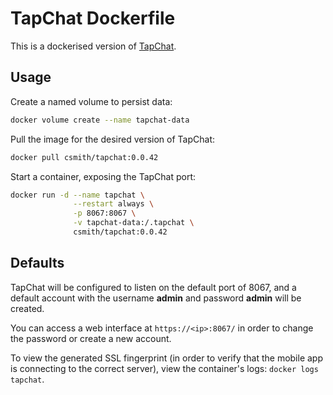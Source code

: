 # TapChat Dockerfile

This is a dockerised version of [TapChat](http://tapchatapp.com/).

## Usage

Create a named volume to persist data:

```bash
docker volume create --name tapchat-data
```

Pull the image for the desired version of TapChat:

```bash
docker pull csmith/tapchat:0.0.42
```

Start a container, exposing the TapChat port:

```bash
docker run -d --name tapchat \
              --restart always \
              -p 8067:8067 \
              -v tapchat-data:/.tapchat \
              csmith/tapchat:0.0.42
```

## Defaults

TapChat will be configured to listen on the default port of 8067,
and a default account with the username **admin** and password
**admin** will be created.

You can access a web interface at `https://<ip>:8067/` in order to
change the password or create a new account.

To view the generated SSL fingerprint (in order to verify that
the mobile app is connecting to the correct server), view the
container's logs: `docker logs tapchat`.
